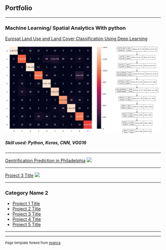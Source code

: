 ## Portfolio

---

### Machine Learning/ Spatial Analytics With python

[Eurosat Land Use and Land Cover Classification Using Deep Learning](/pdf/Eurosat_Land_Use_and_Land_Cover_Classification_Using_Deep_Learning.pdf)

<img src="images/Land_Use_and_Land_Cover_Classification.png?raw=true"/>

##### Skill used: Python, Keras, CNN, VGG16

---
[Gentrification Prediction in Philadelphia](pdf/gentrification-prediction-in-philadelphia.html)
<img src="images/dummy_thumbnail.jpg?raw=true"/>

---
[Project 3 Title](http://example.com/)
<img src="images/dummy_thumbnail.jpg?raw=true"/>

---

### Category Name 2

- [Project 1 Title](http://example.com/)
- [Project 2 Title](http://example.com/)
- [Project 3 Title](http://example.com/)
- [Project 4 Title](http://example.com/)
- [Project 5 Title](http://example.com/)

---




---
<p style="font-size:11px">Page template forked from <a href="https://github.com/evanca/quick-portfolio">evanca</a></p>
<!-- Remove above link if you don't want to attibute -->

